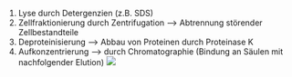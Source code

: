 1. Lyse durch Detergenzien (z.B. SDS)
2. Zellfraktionierung durch Zentrifugation --> Abtrennung störender Zellbestandteile
3. Deproteinisierung --> Abbau von Proteinen durch Proteinase K
4. Aufkonzentrierung --> durch Chromatographie (Bindung an Säulen mit nachfolgender Elution)
![](Pasted%20image%2020250416174421.png)